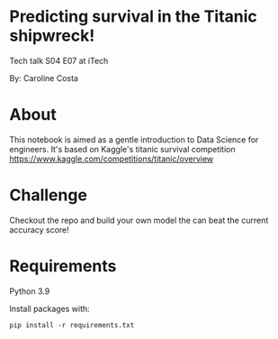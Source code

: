 # Predicting survival in the Titanic shipwreck!
Tech talk S04 E07 at iTech

By: Caroline Costa

# About
This notebook is aimed as a gentle introduction to Data Science for engineers. It's based on Kaggle's titanic survival competition https://www.kaggle.com/competitions/titanic/overview

# Challenge
Checkout the repo and build your own model the can beat the current accuracy score!

# Requirements
Python 3.9

Install packages with:

``pip install -r requirements.txt``



